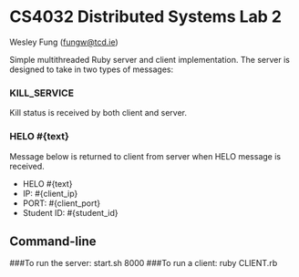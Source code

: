 # CS4032 Distributed Systems Lab 2
Wesley Fung (fungw@tcd.ie)

Simple multithreaded Ruby server and client implementation.
The server is designed to take in two types of messages:

### KILL\_SERVICE
Kill status is received by both client and server.

### HELO #{text}
Message below is returned to client from server when HELO message is received.
- HELO #{text}
- IP: #{client\_ip}
- PORT: #{client\_port}
- Student ID: #{student\_id}

## Command-line
###To run the server:
start.sh 8000
###To run a client:
ruby CLIENT.rb
